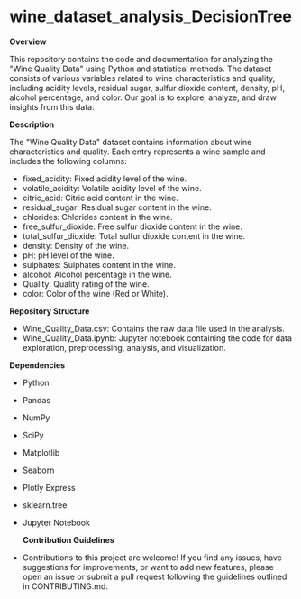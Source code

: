 # wine_dataset_analysis_DecisionTree

**Overview**

This repository contains the code and documentation for analyzing the "Wine Quality Data" using Python and statistical methods. The dataset consists of various variables related to wine characteristics and quality, including acidity levels, residual sugar, sulfur dioxide content, density, pH, alcohol percentage, and color. Our goal is to explore, analyze, and draw insights from this data.

**Description**

The "Wine Quality Data" dataset contains information about wine characteristics and quality. Each entry represents a wine sample and includes the following columns:

- fixed_acidity: Fixed acidity level of the wine.
- volatile_acidity: Volatile acidity level of the wine.
- citric_acid: Citric acid content in the wine.
- residual_sugar: Residual sugar content in the wine.
- chlorides: Chlorides content in the wine.
- free_sulfur_dioxide: Free sulfur dioxide content in the wine.
- total_sulfur_dioxide: Total sulfur dioxide content in the wine.
- density: Density of the wine.
- pH: pH level of the wine.
- sulphates: Sulphates content in the wine.
- alcohol: Alcohol percentage in the wine.
- Quality: Quality rating of the wine.
- color: Color of the wine (Red or White).
  
**Repository Structure**

- Wine_Quality_Data.csv: Contains the raw data file used in the analysis.
- Wine_Quality_Data.ipynb: Jupyter notebook containing the code for data exploration, preprocessing, analysis, and visualization.
  
**Dependencies**

- Python
- Pandas
- NumPy
- SciPy
- Matplotlib
- Seaborn
- Plotly Express
- sklearn.tree
- Jupyter Notebook

  **Contribution Guidelines**
  
- Contributions to this project are welcome! If you find any issues, have suggestions for improvements, or want to add new features, please open an issue or submit a pull request following the guidelines outlined in CONTRIBUTING.md.
